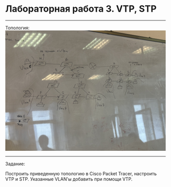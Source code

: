 # Лабораторная работа 3. VTP, STP

<hr>

Топология: 
![Топология ЛР3](../img/lab3.jpg)

<hr>

Задание: 

Построить приведенную топологию в Cisco Packet Tracer, настроить VTP и STP.
Указанные VLAN'ы добавить при помощи VTP.
